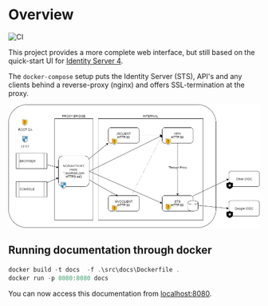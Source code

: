 # Overview

![CI](https://github.com/bravecobra/identityserver-ui/workflows/CI/badge.svg)

This project provides a more complete web interface, but still based on the quick-start UI for [Identity Server 4](https://github.com/IdentityServer/IdentityServer4).

The `docker-compose` setup puts the Identity Server (STS), API's and any clients behind a reverse-proxy (nginx) and offers SSL-termination at the proxy.

![Network](./images/network.png)

## Running documentation through docker

```powershell
docker build -t docs  -f .\src\docs\Dockerfile .
docker run -p 8080:8080 docs
```

You can now access this documentation from [localhost:8080](http://localhost:8080).
